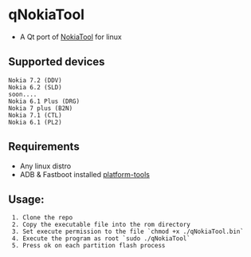 # qNokiaTool

- A Qt port of [NokiaTool](https://github.com/RaghuVarma331/Nokia-Tool) for linux

## Supported devices
    Nokia 7.2 (DDV)
    Nokia 6.2 (SLD)
    soon....
    Nokia 6.1 Plus (DRG)
    Nokia 7 plus (B2N)
    Nokia 7.1 (CTL)
    Nokia 6.1 (PL2)
    
## Requirements
- Any linux distro 
- ADB & Fastboot installed [platform-tools](https://dl.google.com/android/repository/platform-tools_r29.0.6-linux.zip)

## Usage:
     1. Clone the repo
     2. Copy the executable file into the rom directory
     3. Set execute permission to the file `chmod +x ./qNokiaTool.bin`
     4. Execute the program as root `sudo ./qNokiaTool`
     5. Press ok on each partition flash process
